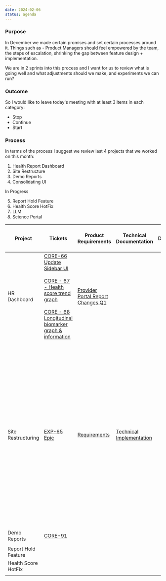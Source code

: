 ```yaml
---
date: 2024-02-06
status: agenda
---
```


### Purpose

In December we made certain promises and set certain processes around it. 
Things such as - Product Managers should feel empowered by the team, the steps of escalation, shrinking the gap between feature design + implementation. 

We are in 2 sprints into this process and I want for us to review what is going well and what adjustments should we make, and experiments we can run?

### Outcome 

So I would like to leave today's meeting with at least 3 items in each category:

- Stop
- Continue
- Start

### Process

In terms of the process I suggest we review last 4 projects that we worked on this month: 
1) Health Report Dashboard
2) Site Restructure
3) Demo Reports
4) Consolidating UI

In Progress

5) Report Hold Feature 
6) Health Score HotFix
7) LLM 
8) Science Portal

| Project | Tickets | Product Requirements | Technical Documentation | Deadline | Delivery<br>(Deployed to production) | Notes |
| ---- | ---- | ---- | ---- | ---- | ---- | ---- |
| HR Dashboard | [CORE-66 Update Sidebar UI](https://molecularyou.atlassian.net/browse/CORE-66)<br><br>[CORE - 67 - Health score trend graph](https://molecularyou.atlassian.net/browse/CORE-67)<br><br>[CORE - 68 Longitudinal biomarker graph & information](https://molecularyou.atlassian.net/browse/CORE-68)<br> | [Provider Portal Report Changes Q1](https://molecularyou.atlassian.net/wiki/spaces/CORE/pages/505315329/Provider+Portal+Report+Changes+Q1+2024) |  |  | 2024-01-10<br><br>2024-01-31<br><br>2024-01-31 | This is the part of much  bigger [Epic CORE-65](https://molecularyou.atlassian.net/issues/CORE-65?jql=text%20~%20%22CORE-67%22%20or%20issuekey%20%3D%20%22CORE-67%22%20ORDER%20BY%20created%20DESC)  |
| Site Restructuring | [EXP-65 Epic](https://molecularyou.atlassian.net/browse/EXP-65) | [Requirements](https://molecularyou.atlassian.net/wiki/spaces/ET/pages/505741367/Site+Restructure+doc) | [Technical Implementation](https://github.com/molecularyou/my-wiki/pull/4/files#diff-2434b6ba98cadbfbe65a21efbeadd26660d7092f6d51d89efa2a4ca93a4c38b7) |  | 2024-01-23<br><br>(og: 2024-01-18) | Aiste -> Why: Alan (MY Customer Success Coordinator) wants to access to different clinic’s provider portals so that he can provide supports when needed by directly accessing their portal. Currently, he needs 3 different email addresses to login to 3 different clinic’s provider portal. |
| Demo Reports | [CORE-91](https://molecularyou.atlassian.net/issues/CORE-91) |  |  |  | 202-01-18 |  |
|  |  |  |  |  |  |  |
| Report Hold Feature |  |  |  |  |  |  |
| Health Score HotFix |  |  |  |  |  |  |
|  |  |  |  |  |  |  |










